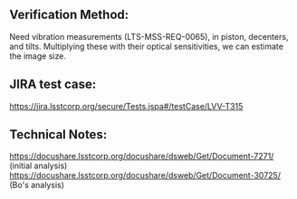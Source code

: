 Verification Method:
---
Need vibration measurements (LTS-MSS-REQ-0065), in piston, decenters, and tilts. Multiplying these with their optical sensitivities, we can estimate the image size.

JIRA test case:
---
https://jira.lsstcorp.org/secure/Tests.jspa#/testCase/LVV-T315

Technical Notes:
---
https://docushare.lsstcorp.org/docushare/dsweb/Get/Document-7271/ (initial analysis)
https://docushare.lsstcorp.org/docushare/dsweb/Get/Document-30725/ (Bo's analysis)

